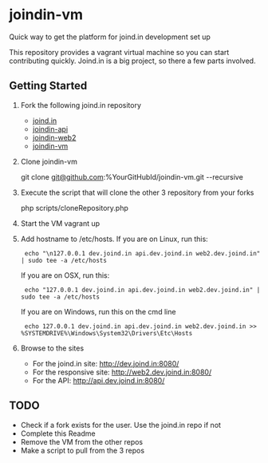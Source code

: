 joindin-vm
==========

Quick way to get the platform for joind.in development set up

This repository provides a vagrant virtual machine so you can start contributing quickly. Joind.in is a big project, so there a few parts involved. 

## Getting Started
1. Fork the following joind.in repository
	- [joind.in](https://github.com/joindin/joind.in)
	- [joindin-api](https://github.com/joindin/joindin-api)
	- [joindin-web2](https://github.com/joindin/joindin-web2)
	- [joindin-vm](https://github.com/joindin/joindin-vm)
1. Clone joindin-vm 

    git clone git@github.com:%YourGitHubId/joindin-vm.git --recursive

1. Execute the script that will clone the other 3 repository from your forks

    php scripts/cloneRepository.php


1. Start the VM
    vagrant up

1. Add hostname to /etc/hosts.
   If you are on Linux, run this:

        echo "\n127.0.0.1 dev.joind.in api.dev.joind.in web2.dev.joind.in" | sudo tee -a /etc/hosts
   
   If you are on OSX, run this:

        echo "127.0.0.1 dev.joind.in api.dev.joind.in web2.dev.joind.in" | sudo tee -a /etc/hosts

   If you are on Windows, run this on the cmd line

        echo 127.0.0.1 dev.joind.in api.dev.joind.in web2.dev.joind.in >> %SYSTEMDRIVE%\Windows\System32\Drivers\Etc\Hosts
1. Browse to the sites
	- For the joind.in site: http://dev.joind.in:8080/
	- For the responsive site: http://web2.dev.joind.in:8080/
	- For the API: http://api.dev.joind.in:8080/



## TODO
- Check if a fork exists for the user. Use the joind.in repo if not
- Complete this Readme
- Remove the VM from the other repos
- Make a script to pull from the 3 repos

